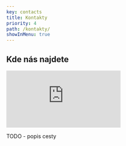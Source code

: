 ```yaml
---
key: contacts
title: Kontakty
priority: 4
path: /kontakty/
showInMenu: true
---
```


## Kde nás najdete

<div class="mapContainer">
<iframe src="https://www.google.com/maps/embed?pb=!1m18!1m12!1m3!1d1036.2459005974915!2d14.4122861170987!3d50.175651031038285!2m3!1f0!2f0!3f0!3m2!1i1024!2i768!4f13.1!3m3!1m2!1s0x470bea6b3baa0ac1%3A0xd7f44e4b8719662a!2zTsOhbS4gVMWZZWLDrXpza8OpaG8gNTQvMTAsIDI1MCA2NyBLbGVjYW55!5e0!3m2!1scs!2scz!4v1553100441696" frameborder="0" style="border:0" allowfullscreen></iframe>
</div>

TODO - popis cesty
